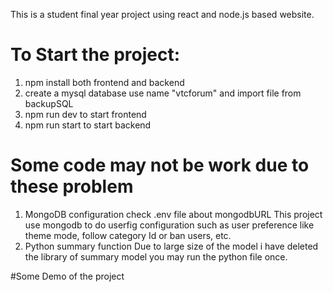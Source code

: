 This is a student final year project using react and node.js based website.

# To Start the project:
1. npm install both frontend and backend 
2. create a mysql database use name "vtcforum" and import file from backupSQL
3. npm run dev to start frontend
4. npm run start to start backend

# Some code may not be work due to these problem 
1. MongoDB configuration
check .env file about mongodbURL
This project use mongodb to do userfig configuration such as user preference like theme mode, follow category Id or ban users, etc.
2. Python summary function
Due to large size of the model i have deleted the library of summary model you may run the python file once.

#Some Demo of the project
